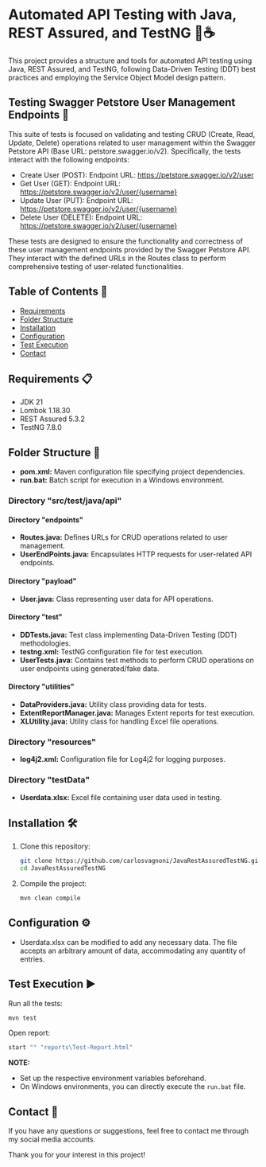 # Automated API Testing with Java, REST Assured, and TestNG 🤖☕

This project provides a structure and tools for automated API testing using Java, REST Assured, and TestNG, following Data-Driven Testing (DDT) best practices and employing the Service Object Model design pattern.

## Testing Swagger Petstore User Management Endpoints 🧪

This suite of tests is focused on validating and testing CRUD (Create, Read, Update, Delete) operations related to user management within the Swagger Petstore API (Base URL: petstore.swagger.io/v2). Specifically, the tests interact with the following endpoints:

- Create User (POST): Endpoint URL: https://petstore.swagger.io/v2/user
- Get User (GET): Endpoint URL: https://petstore.swagger.io/v2/user/{username}
- Update User (PUT): Endpoint URL: https://petstore.swagger.io/v2/user/{username}
- Delete User (DELETE): Endpoint URL: https://petstore.swagger.io/v2/user/{username}

These tests are designed to ensure the functionality and correctness of these user management endpoints provided by the Swagger Petstore API. They interact with the defined URLs in the Routes class to perform comprehensive testing of user-related functionalities.

## Table of Contents 📑
- [Requirements](#requirements-)
- [Folder Structure](#folder-structure-)
- [Installation](#installation-)
- [Configuration](#configuration-)
- [Test Execution](#test-execution-)
- [Contact](#contact-)

## Requirements 📋

- JDK 21
- Lombok 1.18.30
- REST Assured 5.3.2
- TestNG 7.8.0

## Folder Structure 📂

- **pom.xml:** Maven configuration file specifying project dependencies.
- **run.bat:** Batch script for execution in a Windows environment.

### Directory "src/test/java/api"

#### Directory "endpoints"

- **Routes.java:** Defines URLs for CRUD operations related to user management.
- **UserEndPoints.java:** Encapsulates HTTP requests for user-related API endpoints.

#### Directory "payload"

- **User.java:** Class representing user data for API operations.

#### Directory "test"

- **DDTests.java:** Test class implementing Data-Driven Testing (DDT) methodologies.
- **testng.xml:** TestNG configuration file for test execution.
- **UserTests.java:** Contains test methods to perform CRUD operations on user endpoints using generated/fake data.

#### Directory "utilities"

- **DataProviders.java:** Utility class providing data for tests.
- **ExtentReportManager.java:** Manages Extent reports for test execution.
- **XLUtility.java:** Utility class for handling Excel file operations.

### Directory "resources"

- **log4j2.xml:** Configuration file for Log4j2 for logging purposes.

### Directory "testData"

- **Userdata.xlsx:** Excel file containing user data used in testing.

## Installation 🛠️

1. Clone this repository:

    ```bash
    git clone https://github.com/carlosvagnoni/JavaRestAssuredTestNG.git
    cd JavaRestAssuredTestNG
    ```

2. Compile the project:

    ```bash
    mvn clean compile
    ```

## Configuration ⚙️

- Userdata.xlsx can be modified to add any necessary data. The file accepts an arbitrary amount of data, accommodating any quantity of entries.

## Test Execution ▶️

Run all the tests:

```bash
mvn test
```

Open report:

```bash
start "" "reports\Test-Report.html"
```

**NOTE:**

- Set up the respective environment variables beforehand.
- On Windows environments, you can directly execute the `run.bat` file.

## Contact 📧

If you have any questions or suggestions, feel free to contact me through my social media accounts.

Thank you for your interest in this project!
